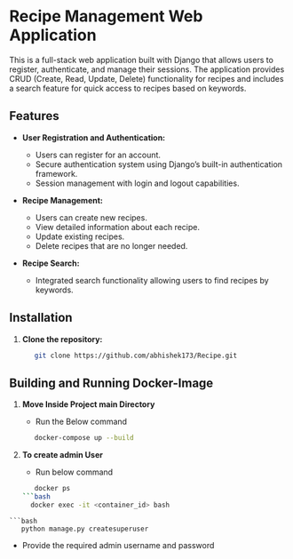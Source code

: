 # Recipe Management Web Application

This is a full-stack web application built with Django that allows users to register, authenticate, and manage their sessions. The application provides CRUD (Create, Read, Update, Delete) functionality for recipes and includes a search feature for quick access to recipes based on keywords.

## Features

- **User Registration and Authentication:**
  - Users can register for an account.
  - Secure authentication system using Django’s built-in authentication framework.
  - Session management with login and logout capabilities.

- **Recipe Management:**
  - Users can create new recipes.
  - View detailed information about each recipe.
  - Update existing recipes.
  - Delete recipes that are no longer needed.

- **Recipe Search:**
  - Integrated search functionality allowing users to find recipes by keywords.

## Installation

1. **Clone the repository:**

   ```bash
      git clone https://github.com/abhishek173/Recipe.git

## Building and Running Docker-Image

  1. **Move Inside Project main Directory**
     
     - Run the Below command
     ```bash
        docker-compose up --build
     
  3. **To create admin User**
       - Run below command
       ```bash
          docker ps
      ```bash
         docker exec -it <container_id> bash
    ```bash
       python manage.py createsuperuser
  - Provide the required admin username and password

 


